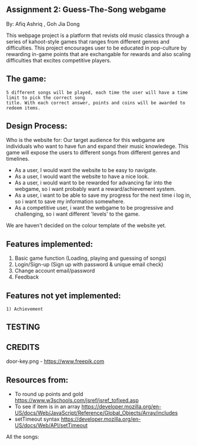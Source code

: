 ## Assignment 2: Guess-The-Song webgame
By: Afiq Ashriq , Goh Jia Dong

This webpage project is a platform that revists old music classics through a series of kahoot-style games that ranges from different genres and difficulties. This project encourages user to be educated in pop-culture by rewarding in-game points that are exchangable for rewards and also scaling difficulties that excites competitive players.

## The game: 
    5 different songs will be played, each time the user will have a time limit to pick the correct song
    title. With each correct answer, points and coins will be awarded to redeem items.

## Design Process:
Who is the website for: Our target audience for this webgame are individuals who want to have fun and expand their music knowledege. This game will expose the users to different songs from different genres and timelines.
 - As a user, I would want the website to be easy to navigate.
 - As a user, I would want the website to have a nice look.
 - As a user, i would want to be rewarded for advancing far into the webgame, so i want probably want a reward/achievement system.
 - As a user, i want to be able to save my progress for the next time i log in, so i want to save my information somewhere.
 - As a competitive user, i want the webgame to be progressive and challenging, so i want different 'levels' to the game.

We are haven't decided on the colour template of the website yet.


## Features implemented:
1. Basic game function (Loading, playing and guessing of songs)
2. Login/Sign-up (Sign up with password & unique email check)
3. Change account email/password
4. Feedback

    

## Features not yet implemented:
    1) Achievement
    

## TESTING

## CREDITS
door-key.png - https://www.freepik.com
## Resources from:
- To round up points and gold https://www.w3schools.com/jsref/jsref_tofixed.asp
- To see if item is in an array https://developer.mozilla.org/en-US/docs/Web/JavaScript/Reference/Global_Objects/Array/includes
- setTimeout syntax https://developer.mozilla.org/en-US/docs/Web/API/setTimeout

All the songs:
